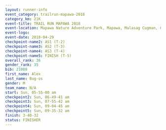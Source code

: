 ```yaml
---
layout: runner-info 
event_category: trailrun-mapawa-2018 
category_km: 21K 
event-title: TRAIL RUN MAPAWA 2018 
event-location: Mapawa Nature Adventure Park, Mapawa, Malasag Cugman, Cagayan de Oro Philippines 
event-logo: 
event-date: 2018-04-29 
checkpoint-name2: AS1 (T-2) 
checkpoint-name3: AS2 (T-3) 
checkpoint-name4: AS3 (T-4) 
checkpoint-name5: FINISH (T-5) 
overall_rank: 36
gender_rank: 35
bib: 21008
first_name: Alex
last_name: Bug-os
gender: M
team_name: N/A
start: Sun, 05-55-00 am
checkpoint2: Sun, 06-49-41 am
checkpoint3: Sun, 07-55-42 am
checkpoint4: Sun, 09-04-45 am
checkpoint5: Sun, 09-35-32 am
finish: 3-40-32
status: FINISHER
---
```

